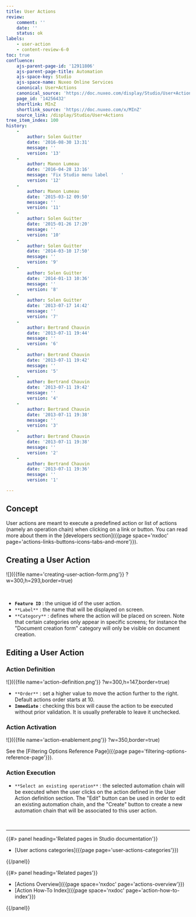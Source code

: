 ```yaml
---
title: User Actions
review:
    comment: ''
    date: ''
    status: ok
labels:
    - user-action
    - content-review-6-0
toc: true
confluence:
    ajs-parent-page-id: '12911806'
    ajs-parent-page-title: Automation
    ajs-space-key: Studio
    ajs-space-name: Nuxeo Online Services
    canonical: User+Actions
    canonical_source: 'https://doc.nuxeo.com/display/Studio/User+Actions'
    page_id: '14256432'
    shortlink: MInZ
    shortlink_source: 'https://doc.nuxeo.com/x/MInZ'
    source_link: /display/Studio/User+Actions
tree_item_index: 100
history:
    -
        author: Solen Guitter
        date: '2016-08-30 13:31'
        message: ''
        version: '13'
    -
        author: Manon Lumeau
        date: '2016-04-28 13:16'
        message: 'Fix Studio menu label     '
        version: '12'
    -
        author: Manon Lumeau
        date: '2015-03-12 09:50'
        message: ''
        version: '11'
    -
        author: Solen Guitter
        date: '2015-01-26 17:20'
        message: ''
        version: '10'
    -
        author: Solen Guitter
        date: '2014-03-10 17:50'
        message: ''
        version: '9'
    -
        author: Solen Guitter
        date: '2014-01-13 10:36'
        message: ''
        version: '8'
    -
        author: Solen Guitter
        date: '2013-07-17 14:42'
        message: ''
        version: '7'
    -
        author: Bertrand Chauvin
        date: '2013-07-11 19:44'
        message: ''
        version: '6'
    -
        author: Bertrand Chauvin
        date: '2013-07-11 19:42'
        message: ''
        version: '5'
    -
        author: Bertrand Chauvin
        date: '2013-07-11 19:42'
        message: ''
        version: '4'
    -
        author: Bertrand Chauvin
        date: '2013-07-11 19:38'
        message: ''
        version: '3'
    -
        author: Bertrand Chauvin
        date: '2013-07-11 19:38'
        message: ''
        version: '2'
    -
        author: Bertrand Chauvin
        date: '2013-07-11 19:36'
        message: ''
        version: '1'

---
```

## Concept

User actions are meant to execute a predefined action or list of actions (namely an operation chain) when clicking on a link or button. You can read more about them in the [developers section]({{page space='nxdoc' page='actions-links-buttons-icons-tabs-and-more'}}).

## Creating a User Action

![]({{file name='creating-user-action-form.png'}} ?w=300,h=293,border=true)

&nbsp;

*   **`Feature ID`** : the unique id of the user action.
*   `**Label**` : the name that will be displayed on screen.
*   `**Category**` : defines where the action will be placed on screen. Note that certain categories only appear in specific screens; for instance the "Document creation form" category will only be visible on document creation.

## Editing a User Action

### Action Definition

![]({{file name='action-definition.png'}} ?w=300,h=147,border=true)

*   `**Order**` : set a higher value to move the action further to the right. Default actions order starts at 10.
*   **`Immediate`** : checking this box will cause the action to be executed without prior validation. It is usually preferable to leave it unchecked.

### Action Activation

![]({{file name='action-enablement.png'}} ?w=350,border=true)

See the&nbsp;[Filtering Options Reference Page]({{page page='filtering-options-reference-page'}}).

### Action Execution

*   `**Select an existing operation**` : the selected automation chain will be executed when the user clicks on the action defined in the User Action definition section. The "Edit" button can be used in order to edit an existing automation chain, and the "Create" button to create a new automation chain that will be associated to this user action.

&nbsp;

* * *

<div class="row" data-equalizer data-equalize-on="medium"><div class="column medium-6">{{#> panel heading='Related pages in Studio documentation'}}

*   [User actions categories]({{page page='user-actions-categories'}})

{{/panel}}</div><div class="column medium-6">{{#> panel heading='Related pages'}}

*   [Actions Overview]({{page space='nxdoc' page='actions-overview'}})
*   [Action How-To Index]({{page space='nxdoc' page='action-how-to-index'}})

{{/panel}}</div></div>

